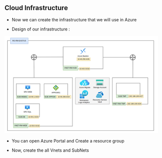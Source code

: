 ## Cloud Infrastructure

* Now we can create the infrastructure that we will use in Azure

* Design of our infrastructure :

![](/Cloud/img-cloud/cloud-infra.png)

* You can open Azure Portal and Create a resource group

* Now, create the all Vnets and SubNets
